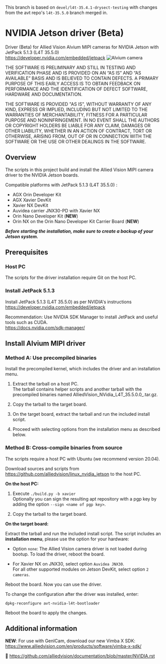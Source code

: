 This branch is based on `devel/l4t-35.4.1-drysect-testing` with changes from the avt repo's `l4t-35.5.0` branch merged in.

# NVIDIA Jetson driver (Beta)


Driver (Beta) for Allied Vision Alvium MIPI cameras for NVIDIA Jetson with JetPack 5.1.3 (L4T 35.5.0)     
https://developer.nvidia.com/embedded/jetpack
![Alvium camera](https://cdn.alliedvision.com/fileadmin/content/images/cameras/Alvium/various/alvium-cameras-models.png)

THE SOFTWARE IS PRELIMINARY AND STILL IN TESTING AND VERIFICATION PHASE AND IS PROVIDED ON AN “AS IS” AND “AS AVAILABLE” BASIS AND IS BELIEVED TO CONTAIN DEFECTS. A PRIMARY PURPOSE OF THIS EARLY ACCESS IS TO OBTAIN FEEDBACK ON PERFORMANCE AND THE IDENTIFICATION OF DEFECT SOFTWARE, HARDWARE AND DOCUMENTATION.

THE SOFTWARE IS PROVIDED "AS IS", WITHOUT WARRANTY OF ANY KIND, EXPRESS OR IMPLIED, INCLUDING BUT NOT LIMITED TO THE WARRANTIES OF MERCHANTABILITY, FITNESS FOR A PARTICULAR PURPOSE AND NONINFRINGEMENT. IN NO EVENT SHALL THE AUTHORS OR COPYRIGHT HOLDERS BE LIABLE FOR ANY CLAIM, DAMAGES OR OTHER LIABILITY, WHETHER IN AN ACTION OF CONTRACT, TORT OR OTHERWISE, ARISING FROM, OUT OF OR IN CONNECTION WITH THE SOFTWARE OR THE USE OR OTHER DEALINGS IN THE SOFTWARE.

## Overview

The scripts in this project build and install the Allied Vision MIPI camera driver to the NVIDIA Jetson boards.

Compatible platforms with JetPack 5.1.3 (L4T 35.5.0) : 

  - AGX Orin Developer Kit
  - AGX Xavier DevKit
  - Xavier NX DevKit
  - Auvidea carrier JNX30-PD with Xavier NX
  - Orin Nano Developer Kit (**NEW**)
  - Orin NX on the Orin Nano Developer Kit Carrier Board (**NEW**)

***Before starting the installation, make sure to create a backup of your Jetson system.***

## Prerequisites

### Host PC
The scripts for the driver installation require Git on the host PC.

### Install JetPack 5.1.3
 
Install JetPack 5.1.3 (L4T 35.5.0) as per NVIDIA's instructions
 https://developer.nvidia.com/embedded/jetpack      

Recommendation: Use NVIDIA SDK Manager to install JetPack and useful tools such as CUDA.   
https://docs.nvidia.com/sdk-manager/  




## Install Alvium MIPI driver

### Method A: Use precompiled binaries   
 
  Install the precompiled kernel, which includes the driver and an installation menu.   

  1. Extract the tarball on a host PC.   
  The tarball contains helper scripts and another tarball with the precompiled binaries named AlliedVision_NVidia_L4T_35.5.0.0_<git-rev>.tar.gz. 

2. Copy the tarball to the target board. 
3. On the target board, extract the tarball and run the included install script.   
4. Proceed with selecting options from the installation menu as described below.

### Method B: Cross-compile binaries from source      
  The scripts require a host PC with Ubuntu (we recommend version 20.04).

Download sources and scripts from https://github.com/alliedvision/linux_nvidia_jetson to the host PC.

**On the host PC:**

1. Execute `./build.py -b xavier`  
Optionally you can sign the resulting apt repository with a pgp key by adding the option `--sign <name of pgp key>`.

2. Copy the tarball to the target board. 

**On the target board:**

Extract the tarball and run the included install script. 
The script includes an **installation menu**, please use the option for your hardware: 

+ Option `none`: The Allied Vision camera driver is not loaded during bootup. To load the driver, reboot the board.

+ For Xavier NX on JNX30, select option `Auvidea JNX30`.   
For all other supported modules on Jetson DevKit, select option `2 cameras`.  

Reboot the board. Now you can use the driver. 

To change the configuration after the driver was installed, enter:

`dpkg-reconfigure avt-nvidia-l4t-bootloader`

Reboot the board to apply the changes.


 ## Additional information

**NEW**: For use with GenICam, download our new Vimba X SDK: 
https://www.alliedvision.com/en/products/software/vimba-x-sdk/

 :open_book:
 https://github.com/alliedvision/documentation/blob/master/NVIDIA.rst
